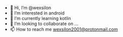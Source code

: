 - 👋 Hi, I’m @wexsilon
- 👀 I’m interested in android
- 🌱 I’m currently learning kotlin
- 💞️ I’m looking to collaborate on ...
- 📫 How to reach me wexsilon2001@protonmail.com

<!---
wexsilon/wexsilon is a ✨ special ✨ repository because its `README.md` (this file) appears on your GitHub profile.
You can click the Preview link to take a look at your changes.
--->
